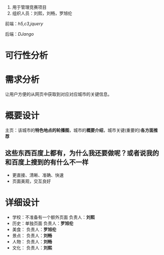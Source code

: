 

1. 用于管理竞赛项目
2. 组织人员：刘熙，刘畅，罗旭伦

前端：*h5,c3,jquery*

后端：*DJango*

# 可行性分析

# 需求分析
让用户方便的从网页中获取到对应对应城市的关键信息。

# 概要设计
主页：该城市的**特色地点的轮播图**，城市的**概要介绍**，城市关键(重要的)**各方面推荐**
## 这些东西百度上都有，为什么我还要做呢？或者说我的和百度上搜到的有什么不一样
  * 更直接、清晰、准确、快速
  * 页面美观，交互良好
# 详细设计
* 学校：不准备有一个额外页面
负责人：**刘熙**
* 历史：单独页面
负责人：**罗旭伦**
* 美食：
负责人：**罗旭伦**
* 景点：
负责人：**刘畅**
* 人物：
负责人：**刘畅**
* 文化：
负责人：**刘熙**
